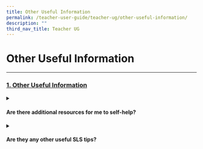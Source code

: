 ```yaml
---
title: Other Useful Information
permalink: /teacher-user-guide/teacher-ug/other-useful-information/
description: ""
third_nav_title: Teacher UG
---
```

<h1>Other Useful Information</h1>
<hr>
<h3><a id="1other-useful-information" target="_blank" href="/teacher-user-guide/other-useful-information/index/">1. Other Useful Information</a></h3>

<details><summary><h4>Are there additional resources for me to self-help?</h4></summary>
<ul>
  <li><a target="_blank" href="https://www.notion.so/Downloadable-Resources-to-be-updated-directly-on-HTML-812f725dc5b74cd9b51077968a2cef6f">Downloadable Resources</a></li>
  <li><a target="_blank" href="https://www.notion.so/Glossary-of-Terms-Updated-a16e2e5fd1e44252927d7f7c7e9b10c7">Glossary of Terms (Updated)</a></li>
</ul>
</details>

<details><summary><h4>Are they any other useful SLS tips?</h4></summary>
<ul>
<li><a target="_blank" href="https://www.notion.so/Bookmarking-Tips-eabb2b5ad3ff42e6b932e73fe2c3c64e">Bookmarking Tips</a></li>
<li><a target="_blank" href="https://www.notion.so/Tech-Tips-for-Teachers-fe8549ef30664b93adabcfe165a5a58d">Tech Tips for Teachers</a></li>
</ul>
</details>